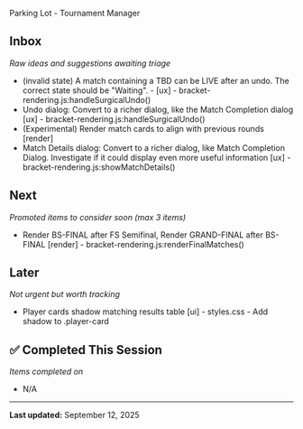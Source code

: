 Parking Lot - Tournament Manager

## Inbox
*Raw ideas and suggestions awaiting triage*
- (invalid state) A match containing a TBD can be LIVE after an undo. The correct state should be "Waiting". - [ux] - bracket-rendering.js:handleSurgicalUndo()
- Undo dialog: Convert to a richer dialog, like the Match Completion dialog [ux] - bracket-rendering.js:handleSurgicalUndo()
- (Experimental) Render match cards to align with previous rounds [render]
- Match Details dialog: Convert to a richer dialog, like Match Completion Dialog. Investigate if it could display even more useful information [ux] - bracket-rendering.js:showMatchDetails()

## Next  
*Promoted items to consider soon (max 3 items)*
- Render BS-FINAL after FS Semifinal, Render GRAND-FINAL after BS-FINAL [render] - bracket-rendering.js:renderFinalMatches()

## Later
*Not urgent but worth tracking*
- Player cards shadow matching results table [ui] - styles.css - Add shadow to .player-card

## ✅ Completed This Session
*Items completed on <date>*
- N/A

---
**Last updated:** September 12, 2025
